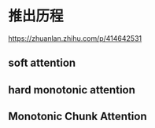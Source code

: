 
# 推出历程
https://zhuanlan.zhihu.com/p/414642531
## soft attention

## hard monotonic attention

## Monotonic Chunk Attention